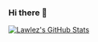 ### Hi there 👋
[![Lawlez's GitHub Stats](https://github-readme-stats.vercel.app/api?username=Lawlez)](https://github.com/Lawlez/github-readme-stats)

<!--
**Lawlez/Lawlez** is a ✨ _special_ ✨ repository because its `README.md` (this file) appears on your GitHub profile.

Here are some ideas to get you started:

- 🔭 I’m currently working on ...
- 🌱 I’m currently learning ...
- 👯 I’m looking to collaborate on ...
- 🤔 I’m looking for help with ...
- 💬 Ask me about ...
- 📫 How to reach me: ...
- 😄 Pronouns: ...
- ⚡ Fun fact: ...
-->
